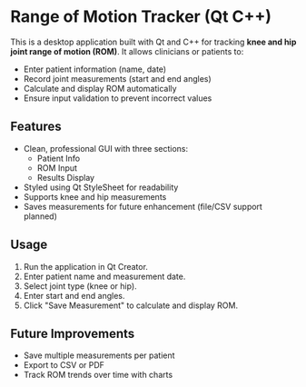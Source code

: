 # Range of Motion Tracker (Qt C++)

This is a desktop application built with Qt and C++ for tracking **knee and hip joint range of motion (ROM)**. It allows clinicians or patients to:

- Enter patient information (name, date)
- Record joint measurements (start and end angles)
- Calculate and display ROM automatically
- Ensure input validation to prevent incorrect values

## Features

- Clean, professional GUI with three sections:
  - Patient Info
  - ROM Input
  - Results Display
- Styled using Qt StyleSheet for readability
- Supports knee and hip measurements
- Saves measurements for future enhancement (file/CSV support planned)

## Usage

1. Run the application in Qt Creator.
2. Enter patient name and measurement date.
3. Select joint type (knee or hip).
4. Enter start and end angles.
5. Click "Save Measurement" to calculate and display ROM.

## Future Improvements

- Save multiple measurements per patient
- Export to CSV or PDF
- Track ROM trends over time with charts

